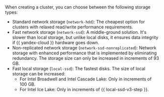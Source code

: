 When creating a cluster, you can choose between the following storage types:

* Standard network storage (`network-hdd`): The cheapest option for clusters with relaxed read/write performance requirements.
* Fast network storage (`network-ssd`): A middle-ground solution. It's slower than local storage, but unlike local disks, it ensures data integrity if {{ yandex-cloud }} hardware goes down.
* Non-replicated network storage (`network-ssd-nonreplicated`): Network storage with enhanced performance that is implemented by eliminating redundancy. The storage size can only be increased in increments of 93 GB.
* Fast local storage (`local-ssd`): The fastest disks. The size of local storage can be increased:
    * For Intel Broadwell and Intel Cascade Lake: Only in increments of 100 GB.
    * For Intel Ice Lake: Only in increments of {{ local-ssd-v3-step }}.

